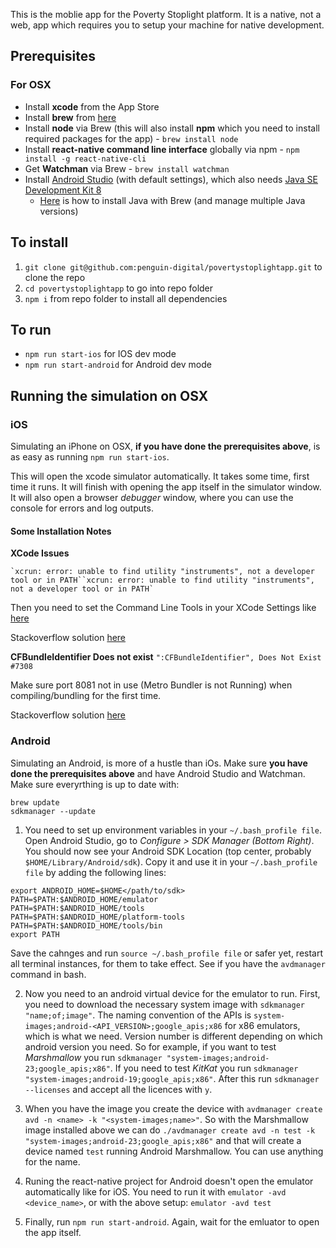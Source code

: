 This is the moblie app for the Poverty Stoplight platform. It is a native, not a web, app which requires you to setup your machine for native development.

## Prerequisites

### For OSX
- Install **xcode** from the App Store
- Install **brew** from [here](https://brew.sh)
- Install **node** via Brew (this will also install **npm** which you need to install required packages for the app) - `brew install node`
- Install **react-native command line interface** globally via npm - `npm install -g react-native-cli`
- Get **Watchman** via Brew - `brew install watchman`
- Install [Android Studio](https://developer.android.com/distribute/) (with default settings), which also needs [Java SE Development Kit 8](https://www.oracle.com/technetwork/java/javase/downloads/jdk8-downloads-2133151.html)
  - [Here](https://stackoverflow.com/a/47699905) is how to install Java with Brew (and manage multiple Java versions)
## To install

1.  `git clone git@github.com:penguin-digital/povertystoplightapp.git` to clone the repo
2.  `cd povertystoplightapp` to go into repo folder
3.  `npm i` from repo folder to install all dependencies

## To run

- `npm run start-ios` for IOS dev mode
- `npm run start-android` for Android dev mode

## Running the simulation on OSX

### iOS

Simulating an iPhone on OSX, **if you have done the prerequisites above**, is as easy as running `npm run start-ios`.

This will open the xcode simulator automatically. It takes some time, first time it runs. It will finish with opening the app itself in the simulator window. It will also open a browser *debugger* window, where you can use the console for errors and log outputs.

#### Some Installation Notes

**XCode Issues**
```
`xcrun: error: unable to find utility "instruments", not a developer tool or in PATH``xcrun: error: unable to find utility "instruments", not a developer tool or in PATH`
```
Then you need to set the Command Line Tools in your XCode Settings like [here](https://drive.google.com/file/d/19ZXdU7TAkDaiFua327ZkiKYV-wYYOotu/view?usp=sharing)

Stackoverflow solution [here](https://stackoverflow.com/questions/39778607/error-running-react-native-app-from-terminal-ios)

**CFBundleIdentifier Does not exist**
`":CFBundleIdentifier", Does Not Exist #7308`

Make sure port 8081 not in use (Metro Bundler is not Running) when compiling/bundling for the first time.

Stackoverflow solution [here](https://github.com/facebook/react-native/issues/7308#issuecomment-216317248)

### Android

Simulating an Android, is more of a hustle than iOs. Make sure **you have done the prerequisites above** and have Android Studio and Watchman. Make sure everyrthing is up to date with:

```
brew update
sdkmanager --update
```

1. You need to set up environment variables in your `~/.bash_profile file`. Open Android Studio, go to *Configure > SDK Manager (Bottom Right)*. You should now see your Android SDK Location (top center, probably `$HOME/Library/Android/sdk`). Copy it and use it in your `~/.bash_profile file` by adding the following lines:
```
export ANDROID_HOME=$HOME</path/to/sdk>
PATH=$PATH:$ANDROID_HOME/emulator
PATH=$PATH:$ANDROID_HOME/tools
PATH=$PATH:$ANDROID_HOME/platform-tools
PATH=$PATH:$ANDROID_HOME/tools/bin
export PATH
```
Save the cahnges and run `source ~/.bash_profile file` or safer yet, restart all terminal instances, for them to take effect. See if you have the `avdmanager` command in bash.

2. Now you need to an android virtual device for the emulator to run. First, you need to download the necessary system image with `sdkmanager "name;of;image"`. The naming convention of the APIs is `system-images;android-<API_VERSION>;google_apis;x86` for x86 emulators, which is what we need. Version number is different depending on which android version you need. So for example, if you want to test *Marshmallow* you run `sdkmanager "system-images;android-23;google_apis;x86"`. If you need to test *KitKat* you run `sdkmanager "system-images;android-19;google_apis;x86"`. After this run `sdkmanager --licenses` and accept all the licences with `y`.

3. When you have the image you create the device with `avdmanager create avd -n <name> -k "<system-images;name>"`. So with the Marshmallow image installed above we can do `./avdmanager create avd -n test -k "system-images;android-23;google_apis;x86"` and that will create a device named `test` running Android Marshmallow. You can use anything for the name.

4. Runing the react-native project for Android doesn't open the emulator automatically like for iOS. You need to run it with `emulator -avd <device_name>`, or with the above setup: `emulator -avd test`

5. Finally, run `npm run start-android`. Again, wait for the emluator to open the app itself.
